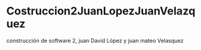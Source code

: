# Costruccion2JuanLopezJuanVelazquez
construcción de software 2, juan David López y juan mateo Velasquez 
